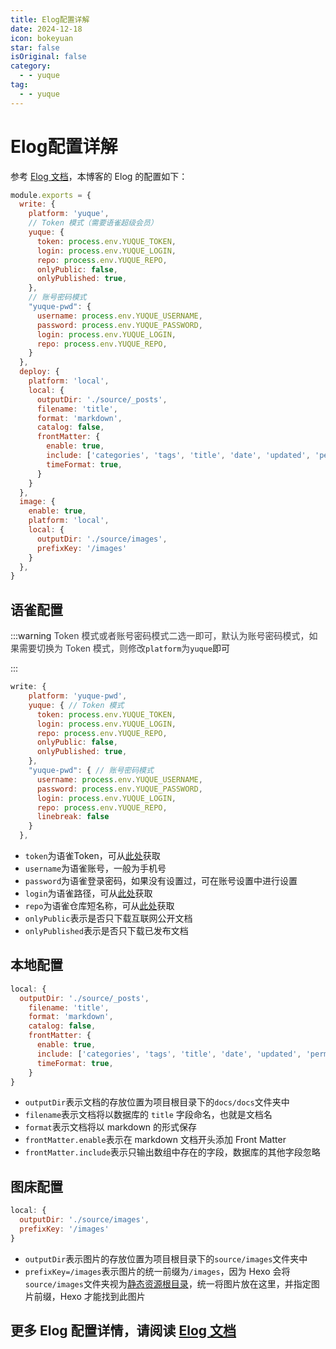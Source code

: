 ```yaml
---
title: Elog配置详解
date: 2024-12-18 
icon: bokeyuan
star: false
isOriginal: false
category:
  - - yuque
tag:
  - - yuque
---
```

# Elog配置详解
参考 [Elog 文档](https://elog.1874.cool/)，本博客的 Elog 的配置如下：

```javascript
module.exports = {
  write: {
    platform: 'yuque',
    // Token 模式（需要语雀超级会员）
    yuque: {
      token: process.env.YUQUE_TOKEN,
      login: process.env.YUQUE_LOGIN,
      repo: process.env.YUQUE_REPO,
      onlyPublic: false,
      onlyPublished: true,
    },
    // 账号密码模式
    "yuque-pwd": {
      username: process.env.YUQUE_USERNAME,
      password: process.env.YUQUE_PASSWORD,
      login: process.env.YUQUE_LOGIN,
      repo: process.env.YUQUE_REPO,
    }
  },
  deploy: {
    platform: 'local',
    local: {
      outputDir: './source/_posts',
      filename: 'title',
      format: 'markdown',
      catalog: false,
      frontMatter: {
        enable: true,
        include: ['categories', 'tags', 'title', 'date', 'updated', 'permalink', 'cover', 'description'],
        timeFormat: true,
      }
    }
  },
  image: {
    enable: true,
    platform: 'local',
    local: {
      outputDir: './source/images',
      prefixKey: '/images'
    }
  },
}

```

## 语雀配置
:::warning
<font style="color:rgb(60, 60, 67);">Token 模式或者账号密码模式二选一即可，默认为账号密码模式，如果需要切换为 Token 模式，则修改</font>`platform`<font style="color:rgb(60, 60, 67);">为</font>`yuque`即可

:::

```javascript
write: {
    platform: 'yuque-pwd',
    yuque: { // Token 模式
      token: process.env.YUQUE_TOKEN,
      login: process.env.YUQUE_LOGIN,
      repo: process.env.YUQUE_REPO,
      onlyPublic: false,
      onlyPublished: true,
    },
    "yuque-pwd": { // 账号密码模式
      username: process.env.YUQUE_USERNAME,
      password: process.env.YUQUE_PASSWORD,
      login: process.env.YUQUE_LOGIN,
      repo: process.env.YUQUE_REPO,
      linebreak: false
    }
  },
```

+ `token`为语雀Token，可从[此处](https://elog.1874.cool/notion/gvnxobqogetukays#token)获取
+ `username`为语雀账号，一般为手机号
+ `password`为语雀登录密码，如果没有设置过，可在账号设置中进行设置
+ `login`为语雀路径，可从[此处](https://elog.1874.cool/notion/gvnxobqogetukays#login)获取
+ `repo`为语雀仓库短名称，可从[此处](https://elog.1874.cool/notion/gvnxobqogetukays#repo)获取
+ `onlyPublic`表示是否只下载互联网公开文档
+ `onlyPublished`表示是否只下载已发布文档

## 本地配置
```javascript
local: {
  outputDir: './source/_posts',
    filename: 'title',
    format: 'markdown',
    catalog: false,
    frontMatter: {
      enable: true,
      include: ['categories', 'tags', 'title', 'date', 'updated', 'permalink', 'cover', 'description'],
      timeFormat: true,
    }
}
```

+ `outputDir`表示文档的存放位置为项目根目录下的`docs/docs`文件夹中
+ `filename`表示文档将以数据库的 `title` 字段命名，也就是文档名
+ `format`表示文档将以 markdown 的形式保存
+ `frontMatter.enable`表示在 markdown 文档开头添加 Front Matter
+ `frontMatter.include`表示只输出数组中存在的字段，数据库的其他字段忽略

## 图床配置
```javascript
local: {
  outputDir: './source/images',
  prefixKey: '/images'
}
```

+ `outputDir`表示图片的存放位置为项目根目录下的`source/images`文件夹中
+ `prefixKey=/images`表示图片的统一前缀为`/images`，因为 Hexo 会将`source/images`文件夹视为[静态资源根目录](https://hexo.io/zh-cn/docs/asset-folders)，统一将图片放在这里，并指定图片前缀，Hexo 才能找到此图片

## 更多 Elog 配置详情，请阅读 [Elog 文档](https://elog.1874.cool/)
